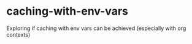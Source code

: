 # caching-with-env-vars
Exploring if caching with env vars can be achieved (especially with org contexts)
